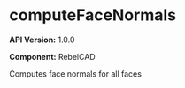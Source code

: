 # computeFaceNormals

**API Version:** 1.0.0

**Component:** RebelCAD

Computes face normals for all faces

